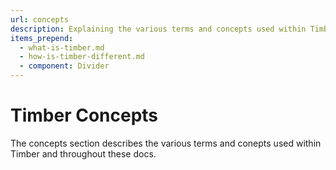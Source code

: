 ```yaml
---
url: concepts
description: Explaining the various terms and concepts used within Timber.
items_prepend:
  - what-is-timber.md
  - how-is-timber-different.md
  - component: Divider
---
```

# Timber Concepts

The concepts section describes the various terms and conepts used within Timber and throughout these docs.
